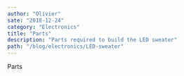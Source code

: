```yaml
---
author: "Olivier"
sate: "2018-12-24"
category: "Electronics"
title: "Parts"
description: "Parts required to build the LED sweater"
path: "/blog/electronics/LED-sweater"
---
```


Parts
